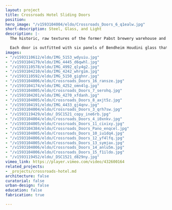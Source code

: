 ```yaml
---
layout: project
title: Crossroads Hotel Sliding Doors
position: 
hero_image: "/v1593104004/eldo/Crossroads_Doors_6_q1ealw.jpg"
short-description: Steel, Glass, and Light
description: |-
  The historic, raw textures of the former Pabst brewery warehouse and Tom Pendergast office building are accentuated by sleek, modern design and contemporary finishes, including 136 custom fabricated steel sliding doors in each guest room. El Dorado designed and built the doors in our steel-fabrication shop with careful attention to detail in the creation of the pulls, stops, and floor guides.

  Each door is outfitted with six panels of Bendheim Houdini glass that is fluted to obscure visibility while allowing ample light to penetrate.
images:
- "/v1593110612/eldo/IMG_5153_wdyuiu.jpg"
- "/v1593104179/eldo/IMG_4445_d6qwhl.jpg"
- "/v1593110578/eldo/IMG_4992_qly4g2.jpg"
- "/v1593104210/eldo/IMG_4242_whrgim.jpg"
- "/v1593110592/eldo/IMG_5150_gighnr.jpg"
- "/v1593104006/eldo/Crossroads_Doors_16_ransze.jpg"
- "/v1593104174/eldo/IMG_4252_omn4lg.jpg"
- "/v1593104005/eldo/Crossroads_Doors_7_serohq.jpg"
- "/v1593104201/eldo/IMG_4270_xfdanh.jpg"
- "/v1593104005/eldo/Crossroads_Doors_8_axjt5z.jpg"
- "/v1593104191/eldo/IMG_4433_gj4qnv.jpg"
- "/v1593104004/eldo/Crossroads_Doors_3_qrh7sw.jpg"
- "/v1593119429/eldo/_DSC1521_copy_ine6rb.jpg"
- "/v1593104004/eldo/Crossroads_Doors_4_i0xnkv.jpg"
- "/v1593104005/eldo/Crossroads_Doors_11_cixixy.jpg"
- "/v1593104384/eldo/Crossroads_Doors_Pano_enqcel.jpg"
- "/v1593104005/eldo/Crossroads_Doors_10_iu1dq4.jpg"
- "/v1593104006/eldo/Crossroads_Doors_12_yf4lfq.jpg"
- "/v1593104005/eldo/Crossroads_Doors_13_symjax.jpg"
- "/v1593104006/eldo/Crossroads_Doors_14_anlu5m.jpg"
- "/v1593104006/eldo/Crossroads_Doors_15_f1ildo.jpg"
- "/v1593119452/eldo/_DSC1521_d829ny.jpg"
vimeo_link: https://player.vimeo.com/video/432600164
related_projects:
- _projects/crossroads-hotel.md
architecture: false
curatorial: false
urban-design: false
education: false
fabrication: true

---
```

